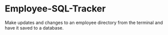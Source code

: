 # Employee-SQL-Tracker
Make updates and changes to an employee directory from the terminal and have it saved to a database.
